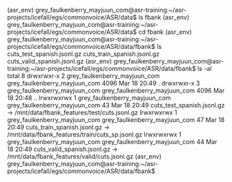(asr_env) grey_faulkenberry_mayjuun_com@asr-training:~/asr-projects/icefall/egs/commonvoice/ASR/data$ ls
fbank
(asr_env) grey_faulkenberry_mayjuun_com@asr-training:~/asr-projects/icefall/egs/commonvoice/ASR/data$ cd fbank
(asr_env) grey_faulkenberry_mayjuun_com@asr-training:~/asr-projects/icefall/egs/commonvoice/ASR/data/fbank$ ls
cuts_test_spanish.jsonl.gz  cuts_train_spanish.jsonl.gz  cuts_valid_spanish.jsonl.gz
(asr_env) grey_faulkenberry_mayjuun_com@asr-training:~/asr-projects/icefall/egs/commonvoice/ASR/data/fbank$ ls -al
total 8
drwxrwxr-x 2 grey_faulkenberry_mayjuun_com grey_faulkenberry_mayjuun_com 4096 Mar 18 20:49 .
drwxrwxr-x 3 grey_faulkenberry_mayjuun_com grey_faulkenberry_mayjuun_com 4096 Mar 18 20:48 ..
lrwxrwxrwx 1 grey_faulkenberry_mayjuun_com grey_faulkenberry_mayjuun_com   43 Mar 18 20:49 cuts_test_spanish.jsonl.gz -> /mnt/data/fbank_features/test/cuts.jsonl.gz
lrwxrwxrwx 1 grey_faulkenberry_mayjuun_com grey_faulkenberry_mayjuun_com   47 Mar 18 20:49 cuts_train_spanish.jsonl.gz -> /mnt/data/fbank_features/train/cuts_sp.jsonl.gz
lrwxrwxrwx 1 grey_faulkenberry_mayjuun_com grey_faulkenberry_mayjuun_com   44 Mar 18 20:49 cuts_valid_spanish.jsonl.gz -> /mnt/data/fbank_features/valid/cuts.jsonl.gz
(asr_env) grey_faulkenberry_mayjuun_com@asr-training:~/asr-projects/icefall/egs/commonvoice/ASR/data/fbank$ 
